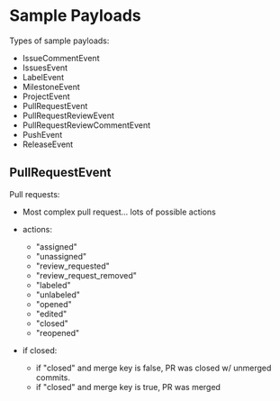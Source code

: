# Sample Payloads

Types of sample payloads:

* IssueCommentEvent 
* IssuesEvent 
* LabelEvent 
* MilestoneEvent 
* ProjectEvent 
* PullRequestEvent 
* PullRequestReviewEvent 
* PullRequestReviewCommentEvent 
* PushEvent
* ReleaseEvent


## PullRequestEvent

Pull requests:

* Most complex pull request... lots of possible actions

* actions:
	* "assigned"
	* "unassigned"
	* "review_requested"
	* "review_request_removed"
	* "labeled"
	* "unlabeled"
	* "opened"
	* "edited"
	* "closed"
	* "reopened"

* if closed:
	* if "closed" and merge key is false, 
	  PR was closed w/ unmerged commits.
    * if "closed" and merge key is true,
      PR was merged





